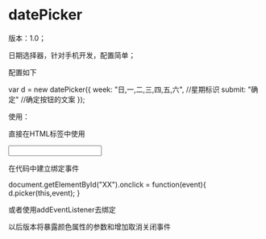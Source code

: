 datePicker
==========
版本：1.0；

日期选择器，针对手机开发，配置简单；

配置如下

var d = new datePicker({
      week: "日,一,二,三,四,五,六",  //星期标识
      submit: "确定"  //确定按钮的文案
});

使用：

  直接在HTML标签中使用
  
  <input type="text" onclick="d.picker(this,event);" />
  
  在代码中建立绑定事件
  
  document.getElementById("XX").onclick = function(event){
      d.picker(this,event);
  }
  
  或者使用addEventListener去绑定
  
以后版本将暴露颜色属性的参数和增加取消关闭事件
